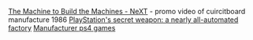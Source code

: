 
[The Machine to Build the Machines - NeXT](https://www.youtube.com/watch?v=dSj6kvv7_Sg) - promo video of cuircitboard manufacture 1986
[PlayStation's secret weapon: a nearly all-automated factory](https://asia.nikkei.com/Business/Companies/PlayStation-s-secret-weapon-a-nearly-all-automated-factory)
[Manufacturer ps4 games](https://www.youtube.com/watch?v=uC_v_bV2XRA)
[](https://www.yamaha-motor-im.com/mounters/ysm40r)